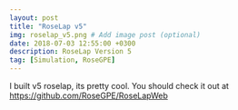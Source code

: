 ```yaml
---
layout: post
title: "RoseLap v5"
img: roselap_v5.png # Add image post (optional)
date: 2018-07-03 12:55:00 +0300
description: RoseLap Version 5
tag: [Simulation, RoseGPE]
---
```

I built v5 roselap, its pretty cool. You should check it out at https://github.com/RoseGPE/RoseLapWeb